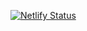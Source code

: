 [![Netlify Status](https://api.netlify.com/api/v1/badges/bf4ad334-40f4-4013-b09d-a5e2a740e0dc/deploy-status)](https://app.netlify.com/sites/jimmyandthewolfpack/deploys)
